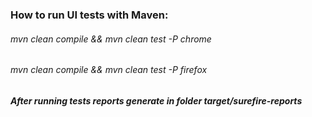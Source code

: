 ### How to run UI tests with Maven:
###### mvn clean compile && mvn clean test -P chrome
###### mvn clean compile && mvn clean test -P firefox
##### After running tests reports generate in folder target/surefire-reports

